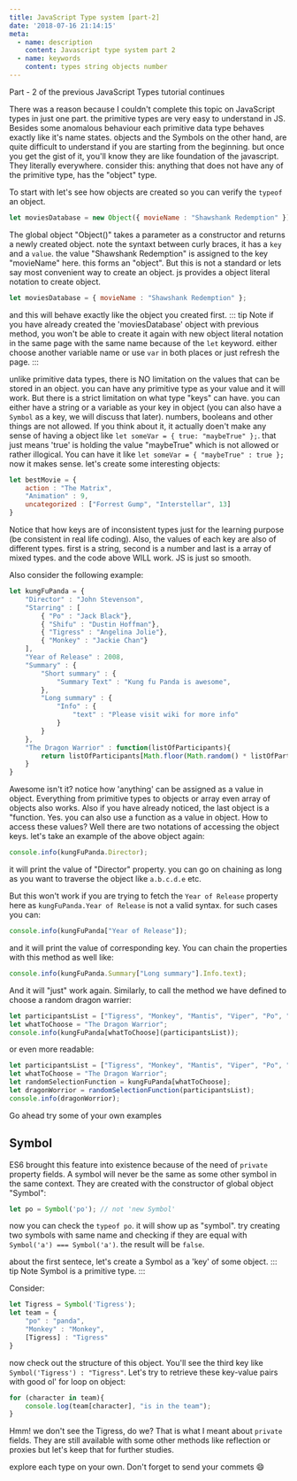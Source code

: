 ```yaml
---
title: JavaScript Type system [part-2]
date: '2018-07-16 21:14:15'
meta:
  - name: description
    content: Javascript type system part 2
  - name: keywords
    content: types string objects number
---
```

Part -  2 of the previous JavaScript Types tutorial continues
<!-- more -->

There was a reason because I couldn't complete this topic on JavaScript types in just one part. the primitive types are very easy to understand in JS. Besides some anomalous behaviour
each primitive data type behaves exactly like it's name states. objects and the Symbols on the other hand, are quite difficult to understand if you are starting from the beginning. 
but once you get the gist of it, you'll know they are like foundation of the javascript. They literally everywhere. consider this: anything that does not have any of the primitive type, has the "object" type. 

To start with let's see how objects are created so you can verify the `typeof` an object.
```js
let moviesDatabase = new Object({ movieName : "Shawshank Redemption" }); 
```

The global object "Object()" takes a parameter as a constructor and returns a newly created object. note the syntaxt between curly braces, it has a `key` and a `value`. the value
"Shawshank Redemption" is assigned to the key "movieName" here. this forms an "object". But this is not a standard or lets say most convenient way to create an object. js provides a
object literal notation to create object. 
```js
let moviesDatabase = { movieName : "Shawshank Redemption" };
```
and this will behave exactly like the object you created first. 
::: tip Note
if you have already created the 'moviesDatabase' object with previous method, you won't be able to create it again with new object literal notation in the same page with the same name because of the `let` keyword. either choose another variable name or use `var` in both places or just refresh the page. 
:::

unlike primitive data types, there is NO limitation on the values that can be stored in an object. you can have any primitive type as your value and it will work. But there is a strict limitation on what type "keys" can have. you can either have a string or a variable as your key in object (you can also have a `Symbol` as a key, we will discuss that later). numbers, booleans and other things are not allowed. If you think about it, it actually doen't make any sense of having a object like `let someVar = { true: "maybeTrue" };`. that just means 'true' is holding the value "maybeTrue" which is not allowed or rather illogical. You can have it like `let someVar = { "maybeTrue" : true };` now it makes sense.
let's create some interesting objects:

```js
let bestMovie = {
    action : "The Matrix",
    "Animation" : 9,
    uncategorized : ["Forrest Gump", "Interstellar", 13]
}
```

Notice that how keys are of inconsistent types just for the learning purpose (be consistent in real life coding). Also, the values of each key are also of different types. first is a string, second is a number and last is a array of mixed types. and the code above WILL work. JS is just so smooth.

Also consider the following example:
```js
let kungFuPanda = {
    "Director" : "John Stevenson",
    "Starring" : [
        { "Po" : "Jack Black"},
        { "Shifu" : "Dustin Hoffman"},
        { "Tigress" : "Angelina Jolie"},
        { "Monkey" : "Jackie Chan"}
    ],
    "Year of Release" : 2008,
    "Summary" : {
        "Short summary" : {
            "Summary Text" : "Kung fu Panda is awesome",
        },
        "Long summary" : {
            "Info" : {
                "text" : "Please visit wiki for more info"
            }
        }
    },
    "The Dragon Warrior" : function(listOfParticipants){
        return listOfParticipants[Math.floor(Math.random() * listOfParticipants.length)]
    }
}
```
Awesome isn't it? notice how 'anything' can be assigned as a value in object. Everything from primitive types to objects or array even array of objects also works.
Also if you have already noticed, the last object is a "function. Yes. you can also use a function as a value in object. How to access these values? Well there are two notations of accessing the object keys. let's take an example of the above object again:
```js
console.info(kungFuPanda.Director);
```
it will print the value of "Director" property. you can go on chaining as long as you want to traverse the object like `a.b.c.d.e` etc.

But this won't work if you are trying to fetch the `Year of Release` property here as `kungFuPanda.Year of Release` is not a valid syntax. for such cases you can:

```js
console.info(kungFuPanda["Year of Release"]);
```
and it will print the value of corresponding key. You can chain the properties with this method as well like:
```js
console.info(kungFuPanda.Summary["Long summary"].Info.text);
```
And it will "just" work again. Similarly, to call the method we have defined to choose a random dragon warrier:
```js
let participantsList = ["Tigress", "Monkey", "Mantis", "Viper", "Po", "Tai Lung"]
let whatToChoose = "The Dragon Warrior";
console.info(kungFuPanda[whatToChoose](participantsList));
```
or even more readable:
```js
let participantsList = ["Tigress", "Monkey", "Mantis", "Viper", "Po", "Tai Lung"]
let whatToChoose = "The Dragon Warrior";
let randomSelectionFunction = kungFuPanda[whatToChoose];
let dragonWorrior = randomSelectionFunction(participantsList); 
console.info(dragonWorrior);
```

Go ahead try some of your own examples

## Symbol

ES6 brought this feature into existence because of the need of `private` property fields. A symbol will never be the same as some other symbol in the same context.
They are created with the constructor of global object "Symbol":
```js
let po = Symbol('po'); // not 'new Symbol' 
```
now you can check the `typeof po`. it will show up as "symbol". try creating two symbols with same name and checking if they are equal with `Symbol('a') === Symbol('a')`. the result will be `false`.

about the first sentece, let's create a Symbol as a 'key' of some object.
::: tip Note
Symbol is a primitive type. 
:::

Consider:

```js
let Tigress = Symbol('Tigress');
let team = {
    "po" : "panda",
    "Monkey" : "Monkey",
    [Tigress] : "Tigress"
}
```
now check out the structure of this object. You'll see the third key like `Symbol('Tigress') : "Tigress"`.
Let's try to retrieve these key-value pairs with good ol' for loop on object:
```js
for (character in team){
    console.log(team[character], "is in the team");
}
```

Hmm! we don't see the Tigress, do we? That is what I meant about `private` fields. They are still available with some other methods like reflection or proxies but let's keep that for further studies.

explore each type on your own. Don't forget to send your commets :smile: